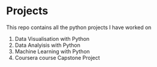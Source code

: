 # Projects
This repo contains all the python projects I have worked on
1) Data Visualisation with Python
2) Data Analyisis with Python
3) Machine Learning with Python
4) Coursera course Capstone Project
